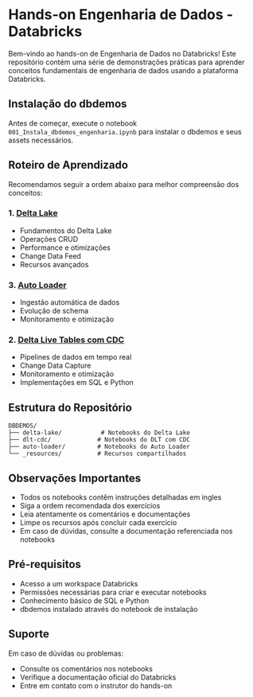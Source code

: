# Hands-on Engenharia de Dados - Databricks

Bem-vindo ao hands-on de Engenharia de Dados no Databricks! Este repositório contém uma série de demonstrações práticas para aprender conceitos fundamentais de engenharia de dados usando a plataforma Databricks.

## Instalação do dbdemos

Antes de começar, execute o notebook `001_Instala_dbdemos_engenharia.ipynb` para instalar o dbdemos e seus assets necessários.

## Roteiro de Aprendizado

Recomendamos seguir a ordem abaixo para melhor compreensão dos conceitos:

### 1. [Delta Lake](README_Delta_Lake.md)
- Fundamentos do Delta Lake
- Operações CRUD
- Performance e otimizações
- Change Data Feed
- Recursos avançados

### 3. [Auto Loader](README_Auto_Loader.md)
- Ingestão automática de dados
- Evolução de schema
- Monitoramento e otimização

### 2. [Delta Live Tables com CDC](README_DLT_CDC.md)
- Pipelines de dados em tempo real
- Change Data Capture
- Monitoramento e otimização
- Implementações em SQL e Python


## Estrutura do Repositório

```
DBDEMOS/
├── delta-lake/           # Notebooks do Delta Lake
├── dlt-cdc/             # Notebooks do DLT com CDC
├── auto-loader/         # Notebooks do Auto Loader
└── _resources/          # Recursos compartilhados
```

## Observações Importantes

- Todos os notebooks contêm instruções detalhadas em ingles
- Siga a ordem recomendada dos exercícios
- Leia atentamente os comentários e documentações
- Limpe os recursos após concluir cada exercício
- Em caso de dúvidas, consulte a documentação referenciada nos notebooks

## Pré-requisitos

- Acesso a um workspace Databricks
- Permissões necessárias para criar e executar notebooks
- Conhecimento básico de SQL e Python
- dbdemos instalado através do notebook de instalação

## Suporte

Em caso de dúvidas ou problemas:
- Consulte os comentários nos notebooks
- Verifique a documentação oficial do Databricks
- Entre em contato com o instrutor do hands-on 